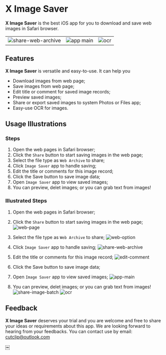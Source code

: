 # X Image Saver

**X Image Saver** is the best iOS app for you to download and save web images in Safari browser.

<table>
  <tr>
    <td> <img alt="share-web-archive" src="https://github.com/user-attachments/assets/bd0e785b-00a5-4008-bce0-2695634c96ed"></td>
    <td> <img alt="app main" src="https://github.com/user-attachments/assets/782d6582-7986-497b-988e-ed9554e128e2"></td>
    <td> <img alt="ocr" src="https://github.com/user-attachments/assets/039f8dd3-6644-4165-9369-11697ccd669e"></td>
  </tr>
</table>

## Features

**X Image Saver** is versatile and easy-to-use. It can help you

- Download images from web page;
- Save images from web page;
- Edit title or comment for saved image records;
- Preview saved images;
- Share or export saved images to system Photos or Files app;
- Easy-use OCR for images.

## Usage Illustrations

### Steps
1. Open the web pages in Safari browser;
3. Click the `Share` button to start saving images in the web page;
5. Select the file type as `Web Archive` to share;
7. Click `Image Saver` app to handle saving;
9. Edit the title or comments for this image record;
11. Click the Save button to save image data;
13. Open `Image Saver` app to view saved images;
15. You can preview, delet images; or you can grab text from images!

### Illustrated Steps

1. Open the web pages in Safari browser;
3. Click the `Share` button to start saving images in the web page;
    ![web-page](https://github.com/user-attachments/assets/7422c846-96af-4615-b257-602fd1dfc169)
5. Select the file type as `Web Archive` to share;
   ![web-option](https://github.com/user-attachments/assets/0613129a-9b47-45c1-9034-0743f8cb0041)

7. Click `Image Saver` app to handle saving;
   ![share-web-archive](https://github.com/user-attachments/assets/50037047-029d-4ad1-a8b1-24843cc00754)

9. Edit the title or comments for this image record;
    ![edit-comment](https://github.com/user-attachments/assets/7315109c-c07c-44a3-991e-60d5a894aad2)

11. Click the Save button to save image data;
13. Open `Image Saver` app to view saved images;
    ![app-main](https://github.com/user-attachments/assets/782d6582-7986-497b-988e-ed9554e128e2)

15. You can preview, delet images; or you can grab text from images!
    ![share-image-batch](https://github.com/user-attachments/assets/c65285e9-ba4c-4dc0-b1f0-6fb1b6f2d426)
![ocr](https://github.com/user-attachments/assets/30d81e57-e5c8-4da0-803d-c9c8ea09018b)


## Feedback

**X Image Saver** deserves your trial and you are welcome and free to share your ideas or requirements about this app. 
We are looking forward to hearing from your feedbacks. You can contact use by email: cutclip@outlook.com

￼

